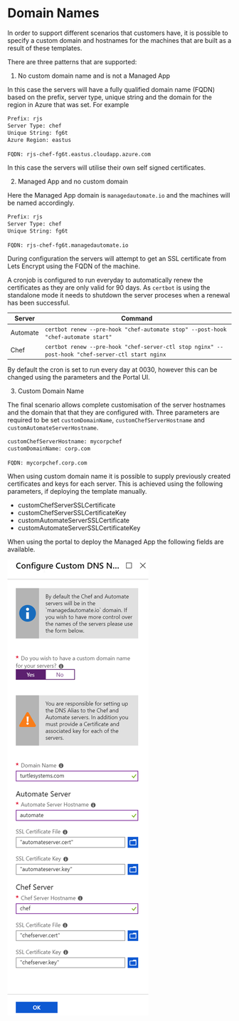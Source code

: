 # Domain Names

In order to support different scenarios that customers have, it is possible to specify a custom domain and hostnames for the machines that are built as a result of these templates.

There are three patterns that are supported:

1. No custom domain name and is not a Managed App

In this case the servers will have a fully qualified domain name (FQDN) based on the prefix, server type, unique string and the domain for the region in Azure that was set. For example

```
Prefix: rjs
Server Type: chef
Unique String: fg6t
Azure Region: eastus

FQDN: rjs-chef-fg6t.eastus.cloudapp.azure.com
```

In this case the servers will utilise their own self signed certificates.

2. Managed App and no custom domain

Here the Managed App domain is `managedautomate.io` and the machines will be named accordingly.

```
Prefix: rjs
Server Type: chef
Unique String: fg6t

FQDN: rjs-chef-fg6t.managedautomate.io
```

During configuration the servers will attempt to get an SSL certificate from Lets Encrypt using the FQDN of the machine.

A cronjob is configured to run everyday to automatically renew the certificates as they are only valid for 90 days. As `certbot` is using the standalone mode it needs to shutdown the server proceses when a renewal has been successful.

| Server | Command |
|---|---|
| Automate | `certbot renew --pre-hook "chef-automate stop" --post-hook "chef-automate start"` |
| Chef | `certbot renew --pre-hook "chef-server-ctl stop nginx" --post-hook "chef-server-ctl start nginx`

By default the cron is set to run every day at 0030, however this can be changed using the parameters and the Portal UI.

3. Custom Domain Name

The final scenario allows complete customisation of the server hostnames and the domain that that they are configured with. Three parameters are required to be set `customDomainName`, `customChefServerHostname` and `customAutomateServerHostname`.

```
customChefServerHostname: mycorpchef
customDomainName: corp.com

FQDN: mycorpchef.corp.com

```

When using custom domain name it is possible to supply previously created certificates and keys for each server. This is achieved using the following parameters, if deploying the template manually.

 - customChefServerSSLCertificate
 - customChefServerSSLCertificateKey
 - customAutomateServerSSLCertificate
 - customAutomateServerSSLCertificateKey

When using the portal to deploy the Managed App the following fields are available.

![Portal Custom Certificates](images/portal_custom_certificates.png)